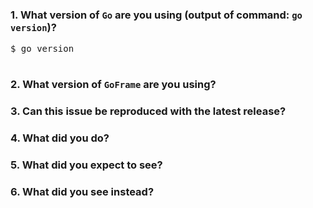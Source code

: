 <!-- Please answer these questions before submitting your issue. Thanks! -->
### 1. What version of `Go` are you using (output of command: `go version`)?

<pre>
$ go version

</pre>

### 2. What version of `GoFrame` are you using?



### 3. Can this issue be reproduced with the latest release?



### 4. What did you do?

<!--
If possible, provide a copy of shortest codes for reproducing the error.
A complete runnable program is best.
-->



### 5. What did you expect to see?



### 6. What did you see instead?



